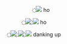 

⠀⠀ ⠀ ⠀  ⠀ ҉![](https://static-cdn.jtvnw.net/emoticons/v2/emotesv2_60b9b80e736e43d8a2380489502251ba/default/dark/2.0) ho

⠀ ⠀⠀ ҉![](https://static-cdn.jtvnw.net/emoticons/v2/emotesv2_60b9b80e736e43d8a2380489502251ba/default/dark/2.0) ҉![](https://static-cdn.jtvnw.net/emoticons/v2/emotesv2_60b9b80e736e43d8a2380489502251ba/default/dark/2.0) ho⠀⠀⠀⠀
⠀⠀ ⠀ ⠀
⠀ ⠀ ⠀ ⠀ ⠀ ⠀ ⠀ ⠀ ⠀


҉![](https://static-cdn.jtvnw.net/emoticons/v2/emotesv2_60b9b80e736e43d8a2380489502251ba/default/dark/2.0) ҉![](https://static-cdn.jtvnw.net/emoticons/v2/emotesv2_60b9b80e736e43d8a2380489502251ba/default/dark/2.0) ҉![](https://static-cdn.jtvnw.net/emoticons/v2/emotesv2_60b9b80e736e43d8a2380489502251ba/default/dark/2.0) danking up
